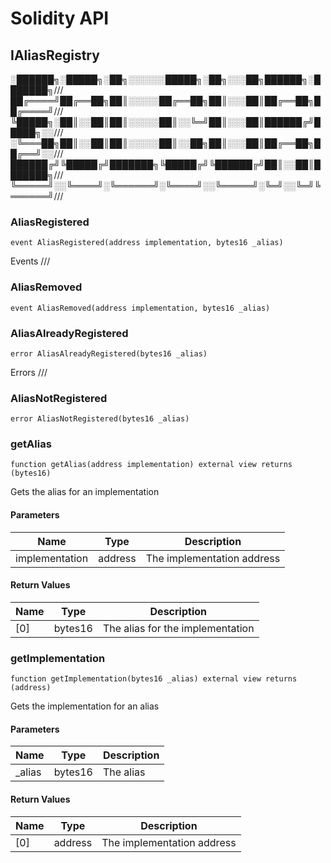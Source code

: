 # Solidity API

## IAliasRegistry

░██████╗░█████╗░██╗░░░░░░█████╗░██╗░░░██╗██████╗░███████╗///
██╔════╝██╔══██╗██║░░░░░██╔══██╗██║░░░██║██╔══██╗██╔════╝///
╚█████╗░██║░░██║██║░░░░░██║░░╚═╝██║░░░██║██████╔╝█████╗░░///
░╚═══██╗██║░░██║██║░░░░░██║░░██╗██║░░░██║██╔══██╗██╔══╝░░///
██████╔╝╚█████╔╝███████╗╚█████╔╝╚██████╔╝██║░░██║███████╗///
╚═════╝░░╚════╝░╚══════╝░╚════╝░░╚═════╝░╚═╝░░╚═╝╚══════╝///

### AliasRegistered

```solidity
event AliasRegistered(address implementation, bytes16 _alias)
```

Events   ///

### AliasRemoved

```solidity
event AliasRemoved(address implementation, bytes16 _alias)
```

### AliasAlreadyRegistered

```solidity
error AliasAlreadyRegistered(bytes16 _alias)
```

Errors   ///

### AliasNotRegistered

```solidity
error AliasNotRegistered(bytes16 _alias)
```

### getAlias

```solidity
function getAlias(address implementation) external view returns (bytes16)
```

Gets the alias for an implementation

#### Parameters

| Name | Type | Description |
| ---- | ---- | ----------- |
| implementation | address | The implementation address |

#### Return Values

| Name | Type | Description |
| ---- | ---- | ----------- |
| [0] | bytes16 | The alias for the implementation |

### getImplementation

```solidity
function getImplementation(bytes16 _alias) external view returns (address)
```

Gets the implementation for an alias

#### Parameters

| Name | Type | Description |
| ---- | ---- | ----------- |
| _alias | bytes16 | The alias |

#### Return Values

| Name | Type | Description |
| ---- | ---- | ----------- |
| [0] | address | The implementation address |

